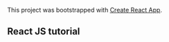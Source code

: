 This project was bootstrapped with [Create React App](https://github.com/facebook/create-react-app).

## React JS tutorial




